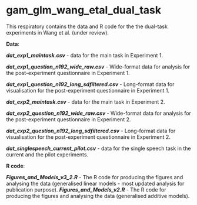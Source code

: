 # gam_glm_wang_etal_dual_task

This respiratory contains the data and R code for the the dual-task experiments in Wang et al. (under review).

**Data**:

**_dat_exp1_maintask.csv_** - data for the main task in Experiment 1.

**_dat_exp1_question_n192_wide_raw.csv_** - Wide-format data for analysis for the post-experiment questionnaire in Experiment 1.

**_dat_exp1_question_n192_long_sdfiltered.csv_** - Long-format data for visualisation for the post-experiment questionnaire in Experiment 1.

**_dat_exp2_maintask.csv_** - data for the main task in Experiment 2.


**_dat_exp2_question_n192_wide_raw.csv_** - Wide-format data for analysis for the post-experiment questionnaire in Experiment 2.

**_dat_exp2_question_n192_long_sdfiltered.csv_** - Long-format data for visualisation for the post-experiment questionnaire in Experiment 2.

**_dat_singlespeech_current_pilot.csv_** - data for the single speech task in the current and the pilot experiments.



**R code**:

**_Figures_and_Models_v3_2.R_** - The R code for producing the figures and analysing the data (generalised linear models - most updated analysis for publication purpose).
**_Figures_and_Models_v2.R_** - The R code for producing the figures and analysing the data (generalised additive models).
